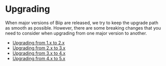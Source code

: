 # Upgrading

When major versions of Biip are released, we try to keep the upgrade path as
smooth as possible. However, there are some breaking changes that you need to
consider when upgrading from one major version to another.

- [Upgrading from 1.x to 2.x](v2.md)
- [Upgrading from 2.x to 3.x](v3.md)
- [Upgrading from 3.x to 4.x](v4.md)
- [Upgrading from 4.x to 5.x](v5.md)
